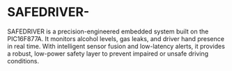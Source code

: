 # SAFEDRIVER-
SAFEDRIVER is a precision-engineered embedded system built on the PIC16F877A. It monitors alcohol levels, gas leaks, and driver hand presence in real time. With intelligent sensor fusion and low-latency alerts, it provides a robust, low-power safety layer to prevent impaired or unsafe driving conditions.
